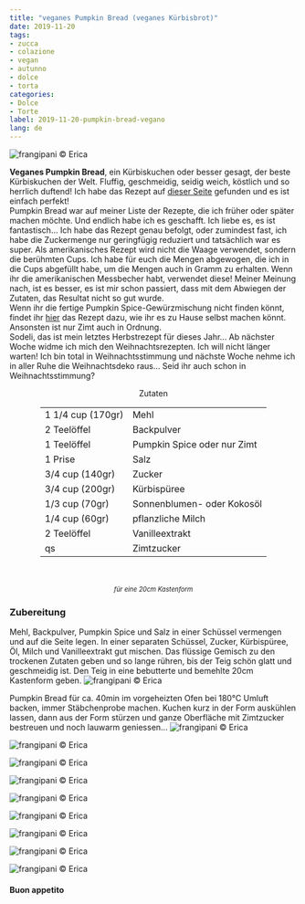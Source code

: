 ```yaml
---
title: "veganes Pumpkin Bread (veganes Kürbisbrot)"
date: 2019-11-20
tags:
- zucca
- colazione
- vegan
- autunno
- dolce
- torta
categories:
- Dolce
- Torte
label: 2019-11-20-pumpkin-bread-vegano
lang: de 
---
```

![](../2019-11-20-pumpkin-bread-vegano/header.jpeg "frangipani © Erica")

**Veganes Pumpkin Bread**, ein Kürbiskuchen oder besser gesagt, der beste Kürbiskuchen der Welt. Fluffig, geschmeidig, seidig weich, köstlich und so herrlich duftend! Ich habe das Rezept auf <a href="https://completerecipes.com/cinnamon-sugar-pumpkin-bread.html" target="_blank">dieser Seite</a> gefunden und es ist einfach perfekt!
<br />
Pumpkin Bread war auf meiner Liste der Rezepte, die ich früher oder später machen möchte. Und endlich habe ich es geschafft. Ich liebe es, es ist fantastisch... Ich habe das Rezept genau befolgt, oder zumindest fast, ich habe die Zuckermenge nur geringfügig reduziert und tatsächlich war es super. Als amerikanisches Rezept wird nicht die Waage verwendet, sondern die berühmten Cups. Ich habe für euch die Mengen abgewogen, die ich in die Cups abgefüllt habe, um die Mengen auch in Gramm zu erhalten. Wenn ihr die amerikanischen Messbecher habt, verwendet diese! Meiner Meinung nach, ist es besser, es ist mir schon passiert, dass mit dem Abwiegen der Zutaten, das Resultat nicht so gut wurde.
<br />
Wenn ihr die fertige Pumpkin Spice-Gewürzmischung nicht finden könnt, findet ihr <a href="https://frangipani.raiano.ch/2016-10-12-pumpkin-spice-latte-de/" target="_blank">hier</a> das Rezept dazu, wie ihr es zu Hause selbst machen könnt. Ansonsten ist nur Zimt auch in Ordnung.
<br />
Sodeli, das ist mein letztes Herbstrezept für dieses Jahr... Ab nächster Woche widme ich mich den Weihnachtsrezepten. Ich will nicht länger warten! Ich bin total in Weihnachtsstimmung und nächste Woche nehme ich in aller Ruhe die Weihnachtsdeko raus... Seid ihr auch schon in Weihnachtsstimmung?

<div id="wrapper" style="text-align: center">
  <div id="yourdiv" style="display: inline-block;">
    <div class="ingredients" itemscope itemtype="http://schema.org/Recipe">
      <span itemprop="name" style="display:none;">veganes Pumpkin Bread (veganes Kürbisbrot)</span>
      <span itemprop="recipeCategory" style="display:none;">Süsses</span>
      <img itemprop="image" style="display:none;" class="ignore-gallery-item" src="../2019-11-20-pumpkin-bread-vegano/header.jpeg"/>
      <span itemprop="author" style="display:none;">Erica Raiano</span>
      <span itemprop="description" style="display:none;">Veganes Pumpkin Bread, ein Kürbiskuchen oder besser gesagt, der beste Kürbiskuchen der Welt. Fluffig, geschmeidig, seidig weich, köstlich und so herrlich duftend!</span>
      <div class="ingredients-title">Zutaten</div>
      <table>
        <tbody>
          <tr itemprop="recipeIngredient">
            <td>1 1/4 cup (170gr)</td>
            <td>Mehl</td>
          </tr>
          <tr itemprop="recipeIngredient">
            <td>2 Teelöffel</td>
            <td>Backpulver</td>
          </tr>
          <tr itemprop="recipeIngredient">
            <td>1 Teelöffel</td>
            <td>Pumpkin Spice oder nur Zimt</td>
          </tr>
          <tr itemprop="recipeIngredient">
            <td>1 Prise</td>
            <td>Salz</td>
          </tr>
          <tr itemprop="recipeIngredient">
            <td>3/4 cup (140gr)</td>
            <td>Zucker</td>
          </tr>
          <tr itemprop="recipeIngredient">
            <td>3/4 cup (200gr)</td>
            <td>Kürbispüree</td>
          </tr>
          <tr itemprop="recipeIngredient">
            <td>1/3 cup (70gr)</td>
            <td>Sonnenblumen- oder Kokosöl</td>  
          </tr>
          <tr itemprop="recipeIngredient">
            <td>1/4 cup (60gr)</td>
            <td>pflanzliche Milch</td> 
          </tr>
          <tr itemprop="recipeIngredient">
            <td>2 Teelöffel</td>
            <td>Vanilleextrakt</td> 
          </tr>
          <tr itemprop="recipeIngredient">
            <td>qs</td>
            <td>Zimtzucker</td>        
          </tr>
        </tbody>
      </table>
      <br></br>
      <i class="pull-right" style="font-size: 80%;">für eine 20cm Kastenform</i>
    </div>
  </div>
</div>


<h3>
  <font color="grey">
    <i class="fa-solid fa-gears"></i>
  </font> Zubereitung
</h3>

Mehl, Backpulver, Pumpkin Spice und Salz in einer Schüssel vermengen und auf die Seite legen. In einer separaten Schüssel, Zucker, Kürbispüree, Öl, Milch und Vanilleextrakt gut mischen. Das flüssige Gemisch zu den trockenen Zutaten geben und so lange rühren, bis der Teig schön glatt und geschmeidig ist. Den Teig in eine bebutterte und bemehlte 20cm Kastenform geben.
![](../2019-11-20-pumpkin-bread-vegano/teglia.jpeg "frangipani © Erica")

Pumpkin Bread für ca. 40min im vorgeheizten Ofen bei 180°C Umluft backen, immer Stäbchenprobe machen. Kuchen kurz in der Form auskühlen lassen, dann aus der Form stürzen und ganze Oberfläche mit Zimtzucker bestreuen und noch lauwarm geniessen...
![](../2019-11-20-pumpkin-bread-vegano/risultato1.jpeg "frangipani © Erica")

![](../2019-11-20-pumpkin-bread-vegano/risultato2.jpeg "frangipani © Erica")

![](../2019-11-20-pumpkin-bread-vegano/risultato3.jpeg "frangipani © Erica")

![](../2019-11-20-pumpkin-bread-vegano/risultato4.jpeg "frangipani © Erica")

![](../2019-11-20-pumpkin-bread-vegano/risultato5.jpeg "frangipani © Erica")

![](../2019-11-20-pumpkin-bread-vegano/risultato6.jpeg "frangipani © Erica")

![](../2019-11-20-pumpkin-bread-vegano/risultato7.jpeg "frangipani © Erica")

![](../2019-11-20-pumpkin-bread-vegano/risultato8.jpeg "frangipani © Erica")

![](../2019-11-20-pumpkin-bread-vegano/risultato9.jpeg "frangipani © Erica")

<h4>Buon appetito
  <font color="red">
    <i class="fa-regular fa-face-smile"></i>
  </font>
</h4>
